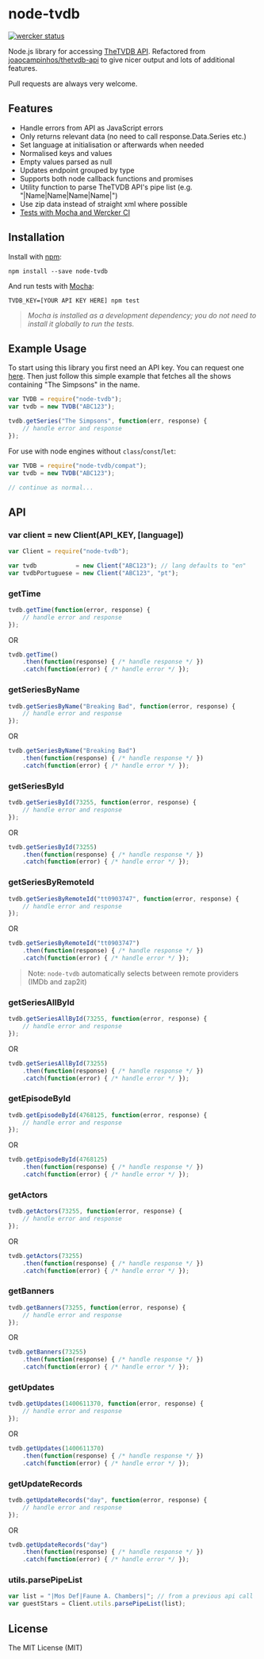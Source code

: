 # node-tvdb

[![wercker status](https://app.wercker.com/status/19dcad373ede868e37754a0367d68382/s/master "wercker status")](https://app.wercker.com/project/bykey/19dcad373ede868e37754a0367d68382)

Node.js library for accessing [TheTVDB API](http://www.thetvdb.com/wiki/index.php/Programmers_API). Refactored from [joaocampinhos/thetvdb-api](https://github.com/joaocampinhos/thetvdb-api) to give nicer output and lots of additional features.

Pull requests are always very welcome.

## Features

- Handle errors from API as JavaScript errors
- Only returns relevant data (no need to call response.Data.Series etc.)
- Set language at initialisation or afterwards when needed
- Normalised keys and values
- Empty values parsed as null
- Updates endpoint grouped by type
- Supports both node callback functions and promises
- Utility function to parse TheTVDB API's pipe list (e.g. "|Name|Name|Name|Name|")
- Use zip data instead of straight xml where possible
- [Tests with Mocha and Wercker CI](https://app.wercker.com/#applications/53f155d02094f9781d058f98)

## Installation

Install with [npm](http://npmjs.org/):

```shell
npm install --save node-tvdb
```

And run tests with [Mocha](http://visionmedia.github.io/mocha/):

```shell
TVDB_KEY=[YOUR API KEY HERE] npm test
```
> _Mocha is installed as a development dependency; you do not need to install it globally to run the tests._

## Example Usage

To start using this library you first need an API key. You can request one [here](http://thetvdb.com/?tab=apiregister).
Then just follow this simple example that fetches all the shows containing "The Simpsons" in the name.

```javascript
var TVDB = require("node-tvdb");
var tvdb = new TVDB("ABC123");

tvdb.getSeries("The Simpsons", function(err, response) {
    // handle error and response
});
```

For use with node engines without `class`/`const`/`let`:

```javascript
var TVDB = require("node-tvdb/compat");
var tvdb = new TVDB("ABC123");

// continue as normal...
```

## API

### var client = new Client(API_KEY, [language])
```javascript
var Client = require("node-tvdb");

var tvdb           = new Client("ABC123"); // lang defaults to "en"
var tvdbPortuguese = new Client("ABC123", "pt");
```

### getTime
```javascript
tvdb.getTime(function(error, response) {
    // handle error and response
});
```
OR
```javascript
tvdb.getTime()
    .then(function(response) { /* handle response */ })
    .catch(function(error) { /* handle error */ });
```

### getSeriesByName
```javascript
tvdb.getSeriesByName("Breaking Bad", function(error, response) {
    // handle error and response
});
```
OR
```javascript
tvdb.getSeriesByName("Breaking Bad")
    .then(function(response) { /* handle response */ })
    .catch(function(error) { /* handle error */ });
```

### getSeriesById
```javascript
tvdb.getSeriesById(73255, function(error, response) {
    // handle error and response
});
```
OR
```javascript
tvdb.getSeriesById(73255)
    .then(function(response) { /* handle response */ })
    .catch(function(error) { /* handle error */ });
```

### getSeriesByRemoteId
```javascript
tvdb.getSeriesByRemoteId("tt0903747", function(error, response) {
    // handle error and response
});
```
OR
```javascript
tvdb.getSeriesByRemoteId("tt0903747")
    .then(function(response) { /* handle response */ })
    .catch(function(error) { /* handle error */ });
```
> Note: `node-tvdb` automatically selects between remote providers (IMDb and zap2it)

### getSeriesAllById
```javascript
tvdb.getSeriesAllById(73255, function(error, response) {
    // handle error and response
});
```
OR
```javascript
tvdb.getSeriesAllById(73255)
    .then(function(response) { /* handle response */ })
    .catch(function(error) { /* handle error */ });
```

### getEpisodeById
```javascript
tvdb.getEpisodeById(4768125, function(error, response) {
    // handle error and response
});
```
OR
```javascript
tvdb.getEpisodeById(4768125)
    .then(function(response) { /* handle response */ })
    .catch(function(error) { /* handle error */ });
```

### getActors
```javascript
tvdb.getActors(73255, function(error, response) {
    // handle error and response
});
```
OR
```javascript
tvdb.getActors(73255)
    .then(function(response) { /* handle response */ })
    .catch(function(error) { /* handle error */ });
```

### getBanners
```javascript
tvdb.getBanners(73255, function(error, response) {
    // handle error and response
});
```
OR
```javascript
tvdb.getBanners(73255)
    .then(function(response) { /* handle response */ })
    .catch(function(error) { /* handle error */ });
```

### getUpdates
```javascript
tvdb.getUpdates(1400611370, function(error, response) {
    // handle error and response
});
```
OR
```javascript
tvdb.getUpdates(1400611370)
    .then(function(response) { /* handle response */ })
    .catch(function(error) { /* handle error */ });
```

### getUpdateRecords
```javascript
tvdb.getUpdateRecords("day", function(error, response) {
    // handle error and response
});
```
OR
```javascript
tvdb.getUpdateRecords("day")
    .then(function(response) { /* handle response */ })
    .catch(function(error) { /* handle error */ });
```

### utils.parsePipeList
```javascript
var list = "|Mos Def|Faune A. Chambers|"; // from a previous api call
var guestStars = Client.utils.parsePipeList(list);
```

## License

The MIT License (MIT)

